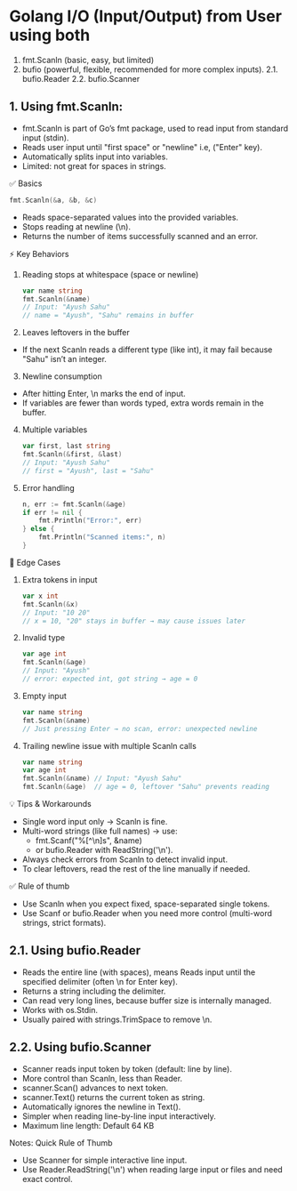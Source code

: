 # Golang I/O (Input/Output) from User using both

1. fmt.Scanln (basic, easy, but limited)
2. bufio (powerful, flexible, recommended for more complex inputs).
    2.1. bufio.Reader
    2.2. bufio.Scanner

## 1. Using fmt.Scanln:
- fmt.Scanln is part of Go’s fmt package, used to read input from standard input (stdin).
- Reads user input until "first space" or "newline" i.e, ("Enter" key).
- Automatically splits input into variables.
- Limited: not great for spaces in strings.

✅ Basics

```go
fmt.Scanln(&a, &b, &c)
```
- Reads space-separated values into the provided variables.
- Stops reading at newline (\n).
- Returns the number of items successfully scanned and an error.

⚡ Key Behaviors

1. Reading stops at whitespace (space or newline)

    ```go
    var name string
    fmt.Scanln(&name)
    // Input: "Ayush Sahu"
    // name = "Ayush", "Sahu" remains in buffer
    ```

2. Leaves leftovers in the buffer
 - If the next Scanln reads a different type (like int), it may fail because "Sahu" isn’t an integer.

3. Newline consumption
 - After hitting Enter, \n marks the end of input.
 - If variables are fewer than words typed, extra words remain in the buffer.

4. Multiple variables

    ```go
    var first, last string
    fmt.Scanln(&first, &last)
    // Input: "Ayush Sahu"
    // first = "Ayush", last = "Sahu"
    ```
5. Error handling

    ```go
    n, err := fmt.Scanln(&age)
    if err != nil {
        fmt.Println("Error:", err)
    } else {
        fmt.Println("Scanned items:", n)
    }
    ```

🧨 Edge Cases

1. Extra tokens in input

    ```go
    var x int
    fmt.Scanln(&x)
    // Input: "10 20"
    // x = 10, "20" stays in buffer → may cause issues later
    ```

2. Invalid type

    ```go
    var age int
    fmt.Scanln(&age)
    // Input: "Ayush"
    // error: expected int, got string → age = 0
    ```


3. Empty input

    ```go
    var name string
    fmt.Scanln(&name)
    // Just pressing Enter → no scan, error: unexpected newline
    ```

4. Trailing newline issue with multiple Scanln calls

    ```go
    var name string
    var age int
    fmt.Scanln(&name) // Input: "Ayush Sahu"
    fmt.Scanln(&age)  // age = 0, leftover "Sahu" prevents reading
    ```

💡 Tips & Workarounds

- Single word input only → Scanln is fine.
- Multi-word strings (like full names) → use:
    - fmt.Scanf("%[^\n]s", &name)
    - or bufio.Reader with ReadString('\n').
- Always check errors from Scanln to detect invalid input.
- To clear leftovers, read the rest of the line manually if needed.

✅ Rule of thumb

- Use Scanln when you expect fixed, space-separated single tokens.
- Use Scanf or bufio.Reader when you need more control (multi-word strings, strict formats).


## 2.1. Using bufio.Reader

- Reads the entire line (with spaces), means Reads input until the specified delimiter (often \n for Enter key).
- Returns a string including the delimiter.
- Can read very long lines, because buffer size is internally managed.
- Works with os.Stdin.
- Usually paired with strings.TrimSpace to remove \n.


## 2.2. Using bufio.Scanner

- Scanner reads input token by token (default: line by line).
- More control than Scanln, less than Reader.
- scanner.Scan() advances to next token.
- scanner.Text() returns the current token as string.
- Automatically ignores the newline in Text().
- Simpler when reading line-by-line input interactively.
- Maximum line length: Default 64 KB

Notes: Quick Rule of Thumb
- Use Scanner for simple interactive line input.
- Use Reader.ReadString('\n') when reading large input or files and need exact control.